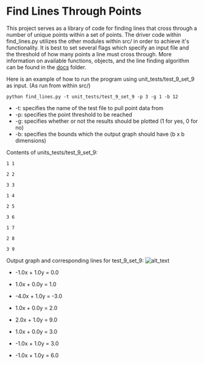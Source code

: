 # Find Lines Through Points
This project serves as a library of code for finding lines that cross through a number of unique points within a set of 
points. The driver code within find_lines.py utilizes the other modules within src/ in order to achieve it's 
functionality. It is best to set several flags which specify an input file and the threshold of how many points a line 
must cross through. More information on available functions, objects, and the line finding algorithm can be found in the 
[docs](https://github.com/andrew-d-gordon/coding-challenges/tree/main/line-set/docs) folder.

Here is an example of how to run the program using unit_tests/test_9_set_9 as input. (As run from within src/)

`python find_lines.py -t unit_tests/test_9_set_9 -p 3 -g 1 -b 12`

* -t: specifies the name of the test file to pull point data from
* -p: specifies the point threshold to be reached
* -g: specifies whether or not the results should be plotted (1 for yes, 0 for no)
* -b: specifies the bounds which the output graph should have (b x b dimensions)

Contents of units_tests/test_9_set_9: 

`1 1`

`2 2`

`3 3`

`1 4`

`2 5`

`3 6`

`1 7`

`2 8`

`3 9`

Output graph and corresponding lines for test_9_set_9:
![alt_text](https://github.com/andrew-d-gordon/coding-challenges/blob/main/line-set/src/unit_tests/unit_tests_output/unique_set_test_9_set_9_graph.png?raw=true)

 * -1.0x + 1.0y = 0.0

 * 1.0x + 0.0y = 1.0
  
 * -4.0x + 1.0y = -3.0
 
 * 1.0x + 0.0y = 2.0 

 * 2.0x + 1.0y = 9.0
 
 * 1.0x + 0.0y = 3.0 
 
 * -1.0x + 1.0y = 3.0
 
 * -1.0x + 1.0y = 6.0